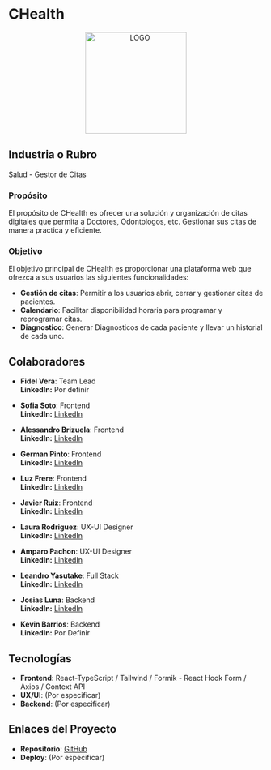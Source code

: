 
# CHealth

<div align="center">
  <img src="https://github.com/No-Country-simulation/s16-04-m-node-react/assets/93947560/b6bca9e0-4567-461c-9e1c-a269302ea64d" alt="LOGO" width="200" />
</div>

## Industria o Rubro
Salud - Gestor de Citas

### Propósito

El propósito de CHealth es ofrecer una solución y organización de citas digitales que permita a Doctores, Odontologos, etc. Gestionar sus citas de manera practica y eficiente.

### Objetivo

El objetivo principal de CHealth es proporcionar una plataforma web que ofrezca a sus usuarios las siguientes funcionalidades:

- **Gestión de citas**: Permitir a los usuarios abrir, cerrar y gestionar citas de pacientes.
- **Calendario**: Facilitar disponibilidad horaria para programar y reprogramar citas.
- **Diagnostico**: Generar Diagnosticos de cada paciente y llevar un historial de cada uno.  


## Colaboradores
- **Fidel Vera**: Team Lead  
  **LinkedIn:** Por definir
  
- **Sofia Soto**: Frontend  
  **LinkedIn:** [LinkedIn](https://www.linkedin.com/in/sofia-soto-bb3b051bb/)
  
- **Alessandro Brizuela**: Frontend   
  **LinkedIn:** [LinkedIn](https://www.linkedin.com/in/alessandro-brizuela-364a91272/)
  
- **German Pinto**: Frontend  
  **LinkedIn:** [LinkedIn](https://www.linkedin.com/in/german-pintodev/)

- **Luz Frere**: Frontend  
  **LinkedIn:** [LinkedIn](https://www.linkedin.com/in/luzfrere)
  
- **Javier Ruiz**: Frontend  
  **LinkedIn:** [LinkedIn](https://www.linkedin.com/in/javier-alejandro-ruiz-diaz/)
    
- **Laura Rodriguez**: UX-UI Designer  
 **LinkedIn:** [LinkedIn](https://www.linkedin.com/in/laura-rozorodriguez)

- **Amparo Pachon**: UX-UI Designer  
 **LinkedIn:** [LinkedIn](www.linkedin.com/in/luz-amparo-pachón-mojica-50a1ab2a5)
  
- **Leandro Yasutake**: Full Stack <br>
 **LinkedIn:** [LinkedIn](https://www.linkedin.com/in/leandro-yasutake-1a73632ba/)

- **Josias Luna**: Backend  
  **LinkedIn:** [LinkedIn]( https://www.linkedin.com/in/josias-misael-luna-robledo)

- **Kevin Barrios**: Backend  
  **LinkedIn:** Por Definir

## Tecnologías
- **Frontend**: React-TypeScript / Tailwind / Formik - React Hook Form / Axios / Context API
- **UX/UI**: (Por especificar)
- **Backend**: (Por especificar)

## Enlaces del Proyecto
- **Repositorio**: [GitHub](https://github.com/No-Country-simulation/s16-04-m-node-react)
- **Deploy**: (Por especificar)

  
